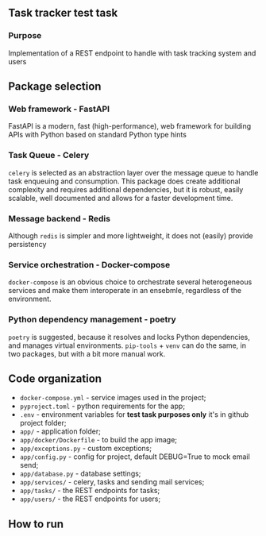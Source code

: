 ## Task tracker test task

### Purpose

Implementation of a REST endpoint to handle with task tracking system and users



## Package selection

### Web framework - FastAPI

FastAPI is a modern, fast (high-performance), web framework for building APIs with Python based on standard Python type hints





### Task Queue - Celery

`celery` is selected as an abstraction layer over the message queue to handle task enqueuing and consumption. This package does create additional complexity and requires additional dependencies, but it is robust, easily scalable, well documented and allows for a faster development time.



### Message backend - Redis

Although `redis` is simpler and more lightweight, it does not (easily) provide persistency



### Service orchestration - Docker-compose

`docker-compose` is an obvious choice to orchestrate several heterogeneous services and make them interoperate in an ensebmle, regardless of the environment.



### Python dependency management - poetry

`poetry` is suggested, because it resolves and locks Python dependencies, and manages virtual environments. `pip-tools` + `venv` can do the same, in two packages, but with a bit more manual work.



## Code organization

- `docker-compose.yml` - service images used in the project;
- `pyproject.toml` - python requirements for the app;
- `.env` - environment variables for **test task purposes only** it's in github project folder;
- `app/` - application folder;
- `app/docker/Dockerfile` - to build the app image;
- `app/exceptions.py` - custom exceptions;
- `app/config.py` - config for project, default DEBUG=True to mock email send;
- `app/database.py` - database settings;
- `app/services/` - celery, tasks and sending mail services;
- `app/tasks/` - the REST endpoints for tasks;
- `app/users/` - the REST endpoints for users;



## How to run




